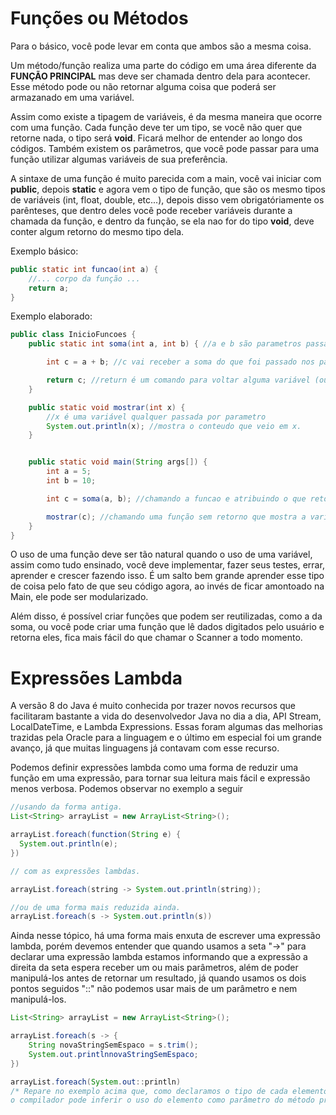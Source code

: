 <h1> Funções ou Métodos </h1>
Para o básico, você pode levar em conta que ambos são a mesma coisa.

Um método/função realiza uma parte do código em uma área diferente da **FUNÇÃO PRINCIPAL** mas deve ser chamada dentro dela para acontecer. Esse método pode ou não retornar alguma coisa que poderá ser armazanado em uma variável.

Assim como existe a tipagem de variáveis, é da mesma maneira que ocorre com uma função. Cada função deve ter um tipo, se você não quer que retorne nada, o tipo será **void**. Ficará melhor de entender ao longo dos códigos. Também existem os parâmetros, que você pode passar para uma função utilizar algumas variáveis de sua preferência.

A sintaxe de uma função é muito parecida com a main, você vai iniciar com **public**, depois **static** e agora vem o tipo de função, que são os mesmo tipos de variáveis (int, float, double, etc...), depois disso vem obrigatóriamente os parênteses, que dentro deles você pode receber variáveis durante a chamada da função, e dentro da função, se ela nao for do tipo **void**, deve conter algum retorno do mesmo tipo dela.

Exemplo básico:

```java
public static int funcao(int a) {
    //... corpo da função ...
    return a;
}
```

Exemplo elaborado:

```java
public class InicioFuncoes {
    public static int soma(int a, int b) { //a e b são parametros passados na chamada da função.

        int c = a + b; //c vai receber a soma do que foi passado nos parametros

        return c; //return é um comando para voltar alguma variável (ou ate mesmo outra funcao) do mesmo tipo que a funcao foi criada.
    }

    public static void mostrar(int x) {
        //x é uma variável qualquer passada por parametro
        System.out.println(x); //mostra o conteudo que veio em x.
    }


    public static void main(String args[]) {
        int a = 5;
        int b = 10;

        int c = soma(a, b); //chamando a funcao e atribuindo o que retorna dela na variável c. É passado por parâmetro os valores que você quer somar e a variável que vai receber deve ser do tipo de retorno da função.

        mostrar(c); //chamando uma função sem retorno que mostra a variável passada por paramêtro.
    }
}
```

O uso de uma função deve ser tão natural quando o uso de uma variável, assim como tudo ensinado, você deve implementar, fazer seus testes, errar, aprender e crescer fazendo isso. É um salto bem grande aprender esse tipo de coisa pelo fato de que seu código agora, ao invés de ficar amontoado na Main, ele pode ser modularizado.

Além disso, é possível criar funções que podem ser reutilizadas, como a da soma, ou você pode criar uma função que lê dados digitados pelo usuário e retorna eles, fica mais fácil do que chamar o Scanner a todo momento.

<h1>Expressões Lambda</h1>

A versão 8 do Java é muito conhecida por trazer novos recursos que facilitaram bastante a vida do desenvolvedor Java no dia a dia, API Stream, LocalDateTime, e Lambda Expressions. Essas foram algumas das melhorias trazidas pela Oracle para a linguagem e o último em especial foi um grande avanço, já que muitas linguagens já contavam com esse recurso.

Podemos definir expressões lambda como uma forma de reduzir uma função em uma expressão, para tornar sua leitura mais fácil e expressão menos verbosa. Podemos observar no exemplo a seguir

```java
//usando da forma antiga.
List<String> arrayList = new ArrayList<String>();

arrayList.foreach(function(String e) {
  System.out.println(e);
})

// com as expressões lambdas.

arrayList.foreach(string -> System.out.println(string));

//ou de uma forma mais reduzida ainda.
arrayList.foreach(s -> System.out.println(s))

```

Ainda nesse tópico, há uma forma mais enxuta de escrever uma expressão lambda, porém devemos entender que quando usamos a seta "->" para declarar uma expressão lambda estamos informando que a expressão a direita da seta espera receber um ou mais parâmetros, além de poder manipulá-los antes de retornar um resultado, já quando usamos os dois pontos seguidos "::" não podemos usar mais de um parâmetro e nem manipulá-los.

```java
List<String> arrayList = new ArrayList<String>();

arrayList.foreach(s -> {
    String novaStringSemEspaco = s.trim();
    System.out.printlnnovaStringSemEspaco;
})

arrayList.foreach(System.out::println)
/* Repare no exemplo acima que, como declaramos o tipo de cada elemento no array ( String ), se fizemos dessa forma,
o compilador pode inferir o uso do elemento como parâmetro do método println, o qual faz parte do pacote System.out, presente no Java lib */
```
